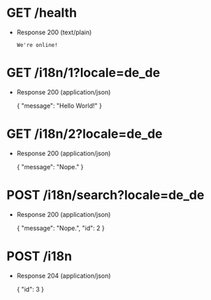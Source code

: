# GET /health
+ Response 200 (text/plain)
      
      We're online!
     

# GET /i18n/1?locale=de_de

+ Response 200 (application/json)
    
    { "message": "Hello World!" }
    
# GET /i18n/2?locale=de_de

+ Response 200 (application/json)
    
    { "message": "Nope." }
    
# POST /i18n/search?locale=de_de

+ Response 200 (application/json)
    
    { "message": "Nope.", "id": 2 }
    
# POST /i18n

+ Response 204 (application/json)
    
    { "id": 3 }